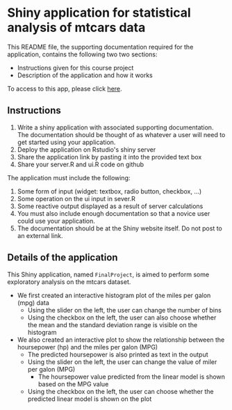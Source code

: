 # Shiny application for statistical analysis of mtcars data

This README file, the supporting documentation required for the application, contains the following two two sections:

- Instructions given for this course project
- Description of the application and how it works

To access to this app, please click [here](https://parmidab.shinyapps.io/FinalProject/).

## Instructions

1. Write a shiny application with associated supporting documentation. The documentation should be thought of as whatever a user will need to get started using your application.
2. Deploy the application on Rstudio's shiny server
3. Share the application link by pasting it into the provided text box
4. Share your server.R and ui.R code on github

The application must include the following:

1. Some form of input (widget: textbox, radio button, checkbox, ...)
2. Some operation on the ui input in sever.R
3. Some reactive output displayed as a result of server calculations
4. You must also include enough documentation so that a novice user could use your application.
5. The documentation should be at the Shiny website itself. Do not post to an external link.

## Details of the application

This Shiny application, named `FinalProject`, is aimed to perform some exploratory analysis on the mtcars dataset. 

- We first created an interactive histogram plot of the miles per galon (mpg) data
  - Using the slider on the left, the user can change the number of bins
  - Using the checkbox on the left, the user can also choose whether the mean and the standard deviation range is visible on the histogram
- We also created an interactive plot to show the relationship between the hoursepower (hp) and the miles per galon (MPG)
  - The predicted hoursepower is also printed as text in the output
  - Using the slider on the left, the user can change the value of miler per galon (MPG)
    * The hoursepower value predicted from the linear model is shown based on the MPG value
  - Using the checkbox on the left, the user can choose whether the predicted linear model is shown on the plot

